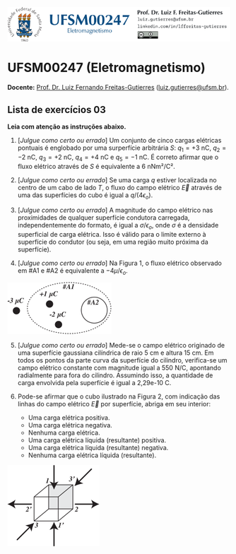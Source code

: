 ![](Header.png "UFSM-CT-DESP-UFSM00247")

# UFSM00247 (Eletromagnetismo)

**Docente:** [Prof. Dr. Luiz Fernando Freitas-Gutierres](https://www.linkedin.com/in/lffreitas-gutierres/) ([luiz.gutierres@ufsm.br](mailto:luiz.gutierres@ufsm.br)). 

## Lista de exercícios 03

**Leia com atenção as instruções abaixo.**

1. [*Julgue como certo ou errado*] Um conjunto de cinco cargas elétricas pontuais é englobado por uma surperfície arbitrária $S$: $q_1 = +3$ nC, $q_2 = -2$ nC, $q_3 = +2$ nC, $q_4 = +4$ nC e $q_5 = -1$ nC. É correto afirmar que o fluxo elétrico através de $S$ é equivalente a 6 nNm²/C².

2. [*Julgue como certo ou errado*] Se uma carga $q$ estiver localizada no centro de um cabo de lado $T$, o fluxo do campo elétrico $\vec{E}$ através de uma das superfícies do cubo é igual a $q/\left( 4 \epsilon_o \right)$.

3. [*Julgue como certo ou errado*] A magnitude do campo elétrico nas proximidades de qualquer superfície condutora carregada, independentemente do formato, é igual a $\sigma/\epsilon_o$, onde $\sigma$ é a densidade superficial de carga elétrica. Isso é válido para o limite externo à superfície do condutor (ou seja, em uma região muito próxima da superfície).

4. [*Julgue como certo ou errado*] Na Figura 1, o fluxo elétrico observado em #A1 e #A2 é equivalente a $-4\mu/\epsilon_o$.

![](Fig01.png "Figura 1")

5. [*Julgue como certo ou errado*] Mede-se o campo elétrico originado de uma superfície gaussiana cilíndrica de raio 5 cm e altura 15 cm. Em todos os pontos da parte curva da superfície do cilindro, verifica-se um campo elétrico constante com magnitude igual a 550 N/C, apontando radialmente para fora do cilindro. Assumindo isso, a quantidade de carga envolvida pela superfície é igual a 2,29e-10 C.

6. Pode-se afirmar que o cubo ilustrado na Figura 2, com indicação das linhas do campo elétrico $\vec{E}$ por superfície, abriga em seu interior:

    - Uma carga elétrica positiva.
    - Uma carga elétrica negativa.
    - Nenhuma carga elétrica.
    - Uma carga elétrica líquida (resultante) positiva.
    - Uma carga elétrica líquida (resultante) negativa.
    - Nenhuma carga elétrica líquida (resultante).

![](Fig02.png "Figura 2")